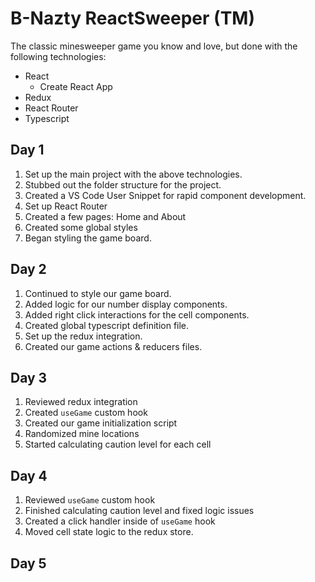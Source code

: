 # B-Nazty ReactSweeper (TM)

The classic minesweeper game you know and love, but done with the following technologies:

* React
  * Create React App
* Redux
* React Router
* Typescript

## Day 1

1. Set up the main project with the above technologies.
2. Stubbed out the folder structure for the project.
3. Created a VS Code User Snippet for rapid component development.
4. Set up React Router
5. Created a few pages: Home and About
6. Created some global styles
7. Began styling the game board.

## Day 2

1. Continued to style our game board.
2. Added logic for our number display components.
3. Added right click interactions for the cell components.
4. Created global typescript definition file.
5. Set up the redux integration.
6. Created our game actions & reducers files.

## Day 3

1. Reviewed redux integration
2. Created `useGame` custom hook
3. Created our game initialization script
4. Randomized mine locations
5. Started calculating caution level for each cell

## Day 4

1. Reviewed `useGame` custom hook
2. Finished calculating caution level and fixed logic issues
3. Created a click handler inside of `useGame` hook
4. Moved cell state logic to the redux store.

## Day 5